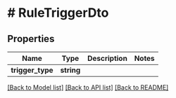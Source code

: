 # # RuleTriggerDto

## Properties

Name | Type | Description | Notes
------------ | ------------- | ------------- | -------------
**trigger_type** | **string** |  |

[[Back to Model list]](../../README.md#models) [[Back to API list]](../../README.md#endpoints) [[Back to README]](../../README.md)
